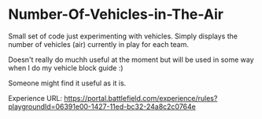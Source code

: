# Number-Of-Vehicles-in-The-Air
Small set of code just experimenting with vehicles. Simply displays the number of vehicles (air) currently in play for each team.

Doesn't really do muchh useful at the moment but will be used in some way when I do my vehicle block guide :)

Someone might find it useful as it is.

Experience URL:
https://portal.battlefield.com/experience/rules?playgroundId=06391e00-1427-11ed-bc32-24a8c2c0764e
